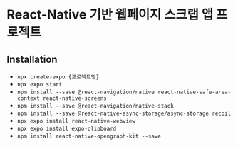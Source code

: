 # React-Native 기반 웹페이지 스크랩 앱 프로젝트

## Installation

- `npx create-expo {프로젝트명}`
- `npx expo start`
- `npm install --save @react-navigation/native react-native-safe-area-context react-native-screens`
- `npm install --save @react-navigation/native-stack`
- `npm install --save @react-native-async-storage/async-storage recoil`
- `npx expo install react-native-webview`
- `npx expo install expo-clipboard`
- `npm install react-native-opengraph-kit --save`
